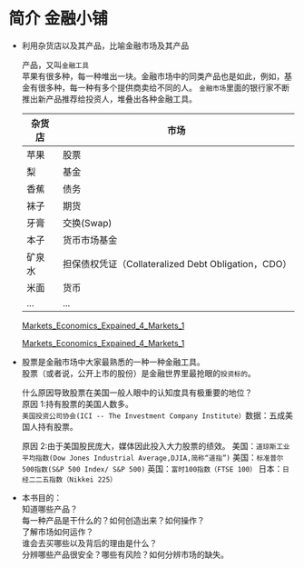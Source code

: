 # 简介 金融小铺

- 利用杂货店以及其产品，比喻金融市场及其产品

  产品，又叫`金融工具`  
  苹果有很多种，每一种堆出一块。金融市场中的同类产品也是如此，例如，基金有很多种，每一种有多个提供商卖给不同的人。
  `金融市场`里面的银行家不断推出新产品推荐给投资人，堆叠出各种金融工具。

  | 杂货店 | 市场                                                |
  | ------ | --------------------------------------------------- |
  | 苹果   | 股票                                                |
  | 梨     | 基金                                                |
  | 香蕉   | 债务                                                |
  | 袜子   | 期货                                                |
  | 牙膏   | 交换(Swap)                                          |
  | 本子   | 货币市场基金                                        |
  | 矿泉水 | 担保债权凭证（Collateralized Debt Obligation，CDO） |
  | 米面   | 货币                                                |
  | ...    | ...                                                 |

  [Markets_Economics_Expained_4_Markets_1](/img/Markets_Economics_Expained_4_Markets_1)

  [Markets_Economics_Expained_4_Markets_1](/img/Markets_Economics_Expained_4_Markets_2)

- 股票是金融市场中大家最熟悉的一种一种金融工具。  
  股票（或者说，公开上市的股份）是金融世界里最抢眼的`投资标的`。

  什么原因导致股票在美国一般人眼中的认知度具有极重要的地位？  
  原因 1:持有股票的美国人数多。  
  `美国投资公司协会(ICI -- The Investment Company Institute）`数据：五成美国人持有股票。

  原因 2:由于美国股民庞大，媒体因此投入大力股票的绩效。
  美国：`道琼斯工业平均指数(Dow Jones Industrial Average,DJIA,简称“道指”)`
  美国：`标准普尔500指数(S&P 500 Index/ S&P 500)`
  英国：`富时100指数（FTSE 100）`
  日本：`日经二二五指数（Nikkei 225）`

- 本书目的：  
  知道哪些产品？  
  每一种产品是干什么的？如何创造出来？如何操作？  
  了解市场如何运作？  
  谁会去买哪些以及背后的理由是什么？  
  分辨哪些产品很安全？哪些有风险？如何分辨市场的缺失。
